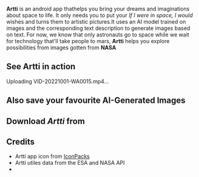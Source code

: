 **Artti** is an android app thathelps you bring your dreams and imaginations about space to life. It only needs you to put your _If I were in space, I would_ wishes and turns them to artistic pictures.It uses an AI model trained on images and the corresponding text description to generate images based on text. For now, we know that only astronauts go to space while we wait for technology that'll take people to mars, **Artti** helps you explore possibilities from images gotten from **NASA**

## See **Artti** in action
Uploading VID-20221001-WA0015.mp4…

## Also save your favourite **AI-Generated** Images

## Download *Artti* from 

## Credits
- Artti app icon from [IconPacks](https://www.iconpacks.net/free-icon/rocket-12245)
- Artti utiles data from the ESA and NASA API
-
